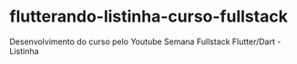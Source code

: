 # flutterando-listinha-curso-fullstack
Desenvolvimento do curso pelo Youtube Semana Fullstack Flutter/Dart - Listinha

